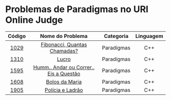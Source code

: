 # Problemas de Paradigmas no URI Online Judge

Código | Nome do Problema | Categoria | Linguagem
|     :---:      |     :---:      |     :---:      |     :---:      |  
[1029](https://github.com/CaioDallaqua/Programacao_Competitiva_URI/blob/master/Paradigmas/1029.cpp) | [Fibonacci, Quantas Chamadas?](https://www.urionlinejudge.com.br/judge/pt/problems/view/1029) | Paradigmas | C++
[1310](https://github.com/CaioDallaqua/Programacao_Competitiva_URI/blob/master/Paradigmas/1310.cpp) | [Lucro](https://www.urionlinejudge.com.br/judge/pt/problems/view/1310) | Paradigmas | C++
[1595](https://github.com/CaioDallaqua/Programacao_Competitiva_URI/blob/master/Paradigmas/1595.cpp) | [Humm.. Andar ou Correr.. Eis a Questão](https://www.urionlinejudge.com.br/judge/pt/problems/view/1595) | Paradigmas | C++
[1608](https://github.com/CaioDallaqua/Programacao_Competitiva_URI/blob/master/Paradigmas/1608.cpp) | [Bolos da Maria](https://www.urionlinejudge.com.br/judge/pt/problems/view/1608) | Paradigmas | C++
[1905](https://github.com/CaioDallaqua/Programacao_Competitiva_URI/blob/master/Paradigmas/1905.cpp) | [Polícia e Ladrão](https://www.urionlinejudge.com.br/judge/pt/problems/view/1905) | Paradigmas | C++
